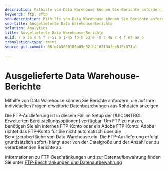 ```yaml
---
description: Mithilfe von Data Warehouse können Sie Berichte anfordern, die auf Ihre individuellen Fragen erweiterte Datenbeziehungen aus Rohdaten anzeigen.
keywords: ftp; sftp
seo-description: Mithilfe von Data Warehouse können Sie Berichte anfordern, die auf Ihre individuellen Fragen erweiterte Datenbeziehungen aus Rohdaten anzeigen.
seo-title: Ausgelieferte Data Warehouse-Berichte
solution: Analytics
title: Ausgelieferte Data Warehouse-Berichte
uuid: 7 a 26 e 6 f 7-51 a 1-45 fb-b 53 e -8 c 49 c 4 f 84 aa 6
translation-type: tm+mt
source-git-commit: 86fe1b3650100a05e52fb2102134fee515c871b1

---
```



# Ausgelieferte Data Warehouse-Berichte

Mithilfe von Data Warehouse können Sie Berichte anfordern, die auf Ihre individuellen Fragen erweiterte Datenbeziehungen aus Rohdaten anzeigen.

Die FTP-Auslieferung ist in diesem Fall im Setup der [!UICONTROL Erweiterten Bereitstellungsoptionen] verfügbar. Um FTP zu nutzen, benötigen Sie ein internes FTP-Konto oder ein Adobe FTP-Konto. Adobe richtet das FTP-Konto für Sie nicht automatisch über die Benutzeroberfläche von Data Warehouse ein. Die FTP-Auslieferung erfolgt grundsätzlich sofort, hängt aber von der Dateigröße und der Anzahl der zu verarbeitenden Berichte ab.

Informationen zu FTP-Beschränkungen und zur Datenaufbewahrung finden Sie unter [FTP-Beschränkungen und Datenaufbewahrung](../../../export/ftp-and-sftp/ftp-limits.md#concept_8CAA1D8F27B3411AB902520AD6C9A70E)
